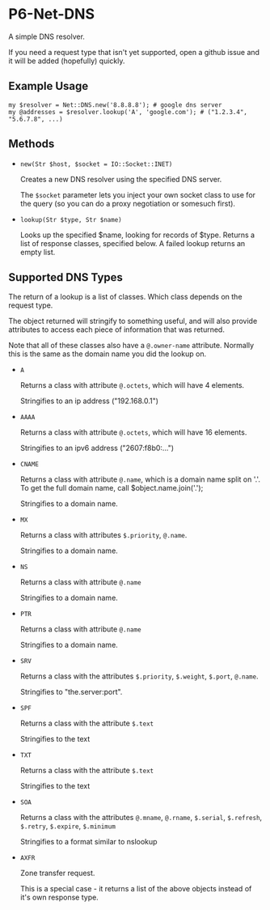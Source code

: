 P6-Net-DNS
==========

A simple DNS resolver.

If you need a request type that isn't yet supported, open a github issue and it
will be added (hopefully) quickly.

## Example Usage ##

    my $resolver = Net::DNS.new('8.8.8.8'); # google dns server
    my @addresses = $resolver.lookup('A', 'google.com'); # ("1.2.3.4", "5.6.7.8", ...)

## Methods ##

 -  `new(Str $host, $socket = IO::Socket::INET)`
    
    Creates a new DNS resolver using the specified DNS server.

    The `$socket` parameter lets you inject your own socket class to use for the
    query (so you can do a proxy negotiation or somesuch first).

 -  `lookup(Str $type, Str $name)`

    Looks up the specified $name, looking for records of $type. Returns a list of
    response classes, specified below. A failed lookup returns an empty list.

## Supported DNS Types ##

The return of a lookup is a list of classes. Which class depends on the request
type.

The object returned will stringify to something useful, and will also provide
attributes to access each piece of information that was returned.

Note that all of these classes also have a `@.owner-name` attribute. Normally this
is the same as the domain name you did the lookup on.

 -  `A`

    Returns a class with attribute `@.octets`, which will have 4 elements.

    Stringifies to an ip address ("192.168.0.1")

 -  `AAAA`

    Returns a class with attribute `@.octets`, which will have 16 elements.

    Stringifies to an ipv6 address ("2607:f8b0:…")

 -  `CNAME`

    Returns a class with attribute `@.name`, which is a domain name split on '.'.
    To get the full domain name, call $object.name.join('.');

    Stringifies to a domain name.

 -  `MX`

    Returns a class with attributes `$.priority`, `@.name`.

    Stringifies to a domain name.

 -  `NS`

    Returns a class with attribute `@.name`

    Stringifies to a domain name.

 -  `PTR`

    Returns a class with attribute `@.name`

    Stringifies to a domain name.

 -  `SRV`

    Returns a class with the attributes `$.priority`, `$.weight`, `$.port`, `@.name`.

    Stringifies to "the.server:port".

 -  `SPF`

    Returns a class with the attribute `$.text`

    Stringifies to the text

 -  `TXT`

    Returns a class with the attribute `$.text`

    Stringifies to the text

 -  `SOA`

    Returns a class with the attributes `@.mname`, `@.rname`, `$.serial`, `$.refresh`,
    `$.retry`, `$.expire`, `$.minimum`

    Stringifies to a format similar to nslookup

 -  `AXFR`

    Zone transfer request.

    This is a special case - it returns a list of the above objects instead of it's
    own response type.
